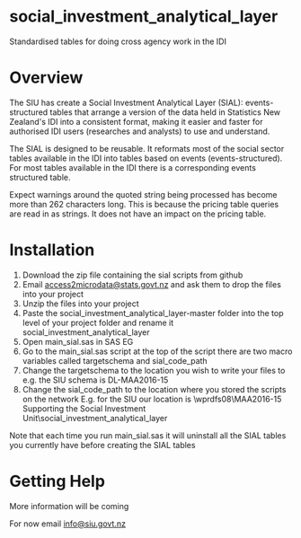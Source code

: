 # social_investment_analytical_layer
Standardised tables for doing cross agency work in the IDI

# Overview

The SIU has create a Social Investment Analytical Layer (SIAL): events-structured tables that arrange a version of the data held in Statistics New Zealand's IDI into a consistent format, making it easier and faster for authorised IDI users (researches and analysts) to use and understand.

The SIAL is designed to be reusable. It reformats most of the social sector tables available in the IDI into tables based on events (events-structured). For most tables available in the IDI there is a corresponding events structured table.

Expect warnings around the quoted string being processed has become more than 262 characters long. This is because the pricing table queries are read in as strings.
It does not have an impact on the pricing table.


# Installation
1. Download the zip file containing the sial scripts from github
2. Email access2microdata@stats.govt.nz and ask them to drop the files into your project
3. Unzip the files into your project
4. Paste the social_investment_analytical_layer-master folder into the top level of your project folder and rename it social_investment_analytical_layer
5. Open  main_sial.sas in SAS EG
6. Go to the main_sial.sas script at the top of the script there are two macro variables called targetschema and sial_code_path
7. Change the targetschema to the location you wish to write your files to e.g. the SIU schema is DL-MAA2016-15
8. Change the sial_code_path to the location where you stored the scripts on the network E.g. for the SIU our location is \\wprdfs08\MAA2016-15 Supporting the Social Investment Unit\social_investment_analytical_layer

Note that each time you run main_sial.sas it will uninstall all the SIAL tables you currently have before creating the SIAL tables

# Getting Help
More information will be coming

For now email info@siu.govt.nz


